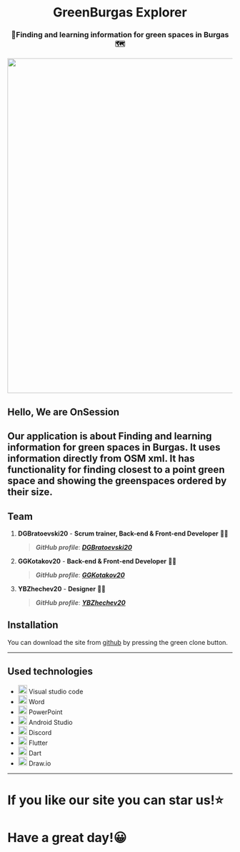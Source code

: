 <h1 align="center">GreenBurgas Explorer</h1>
<h3 align="center">📜Finding and learning information for green spaces in Burgas🗺️</h3>


<p align="center">
<img src="https://media.discordapp.net/attachments/967148169571991633/1183201289014874112/logo.png?ex=65877912&is=65750412&hm=70b1f1eda8276ca0aff198ab1c2cca888bc98fccdd0ee6c9a9b1f9306fba47b6&=&format=webp&quality=lossless&width=591&height=591" width="750">
</p>
  
## Hello, We are OnSession
Our application is about Finding and learning information for green spaces in Burgas. It uses information directly from OSM xml. It has functionality for finding closest to a point green space and showing the greenspaces ordered by their size.
---
 
 ## Team	<a name = "team"></a>
1. **DGBratoevski20** - **Scrum trainer, Back-end & Front-end Developer**	👦🏼
   > ***GitHub profile***: [***DGBratoevski20***](https://github.com/DGBratoevski20)	

2. **GGKotakov20** - **Back-end & Front-end Developer** 👦🏽
   > ***GitHub profile***: [***GGKotakov20***](https://github.com/GGKotakov20)	

3. **YBZhechev20** - **Designer** 👦🏻
   > ***GitHub profile***: [***YBZhechev20***](https://github.com/YBZhechev20)	

## Installation 

You can download the site from [github]([https://github.com/DGBratoevski20/TheUncarriables_v2.0](https://github.com/Code-Of-The-Future-Hackathon/code-of-the-future-2023-onsession)) by pressing the green clone button.

---

## Used technologies
- <img src="https://upload.wikimedia.org/wikipedia/commons/thumb/9/9a/Visual_Studio_Code_1.35_icon.svg/2048px-Visual_Studio_Code_1.35_icon.svg.png" width="20"> Visual studio code
- <img src="https://logos-world.net/wp-content/uploads/2020/03/Microsoft-Word-Logo.png" width="20"> Word
- <img src="https://upload.wikimedia.org/wikipedia/commons/thumb/0/0d/Microsoft_Office_PowerPoint_%282019%E2%80%93present%29.svg/512px-Microsoft_Office_PowerPoint_%282019%E2%80%93present%29.svg.png?20210821050414" width="20"> PowerPoint
- <img src="https://upload.wikimedia.org/wikipedia/commons/thumb/c/c1/Android_Studio_icon_%282023%29.svg/1200px-Android_Studio_icon_%282023%29.svg.png" width="20"> Android Studio
- <img src="https://logos-world.net/wp-content/uploads/2020/12/Discord-Logo.png" width="20"> Discord
- <img src="https://web-strapi.mrmilu.com/uploads/flutter_logo_470e9f7491.png" width="20"> Flutter
- <img src="https://upload.wikimedia.org/wikipedia/commons/7/7e/Dart-logo.png" width="20"> Dart
- <img src="https://images.squarespace-cdn.com/content/v1/5a0db00aa803bb3cf9879f92/1572420904141-IUYZOF19BTEJ3UFEFH6T/Drawio.png" width="20"> Draw.io
---

# If you like our site you can star us!⭐

# Have a great day!😀
